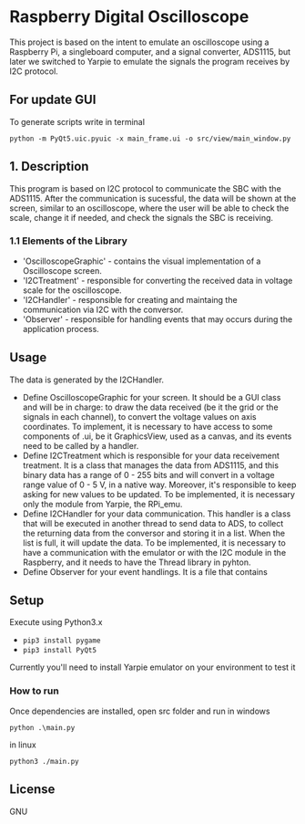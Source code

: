 # Raspberry Digital Oscilloscope

This project is based on the intent to emulate an oscilloscope using a Raspberry Pi, a singleboard computer, and a signal converter, ADS1115, but later we switched to Yarpie to emulate the signals the program receives by I2C protocol.

## For update GUI

To generate scripts write in terminal
```shell
python -m PyQt5.uic.pyuic -x main_frame.ui -o src/view/main_window.py
```
## 1. Description

This program is based on I2C protocol to communicate the SBC with the ADS1115. After the communication is sucessful, the data will be shown at the screen, similar to an oscilloscope, where the user will be able to check the scale, change it if needed, and check the signals the SBC is receiving.

### 1.1 Elements of the Library

* 'OscilloscopeGraphic' - contains the visual implementation of a Oscilloscope screen.
* 'I2CTreatment' - responsible for converting the received data in voltage scale for the oscilloscope.
* 'I2CHandler' - responsible for creating and maintaing the communication via I2C with the conversor.
* 'Observer' - responsible for handling events that may occurs during the application process.

## Usage

The data is generated by the I2CHandler.

* Define OscilloscopeGraphic for your screen. It should be a GUI class and will be in charge: to draw the data received (be it the grid or the signals in each channel), to convert the voltage values on axis coordinates. To implement, it is necessary to have access to some components of .ui, be it GraphicsView, used as a canvas, and its events need to be called by a handler. 
* Define I2CTreatment which is responsible for your data receivement treatment. It is a class that manages the data from ADS1115, and this binary data has a range of 0 - 255 bits and will convert in a voltage range value of 0 - 5 V, in a native way. Moreover, it's responsible to keep asking for new values to be updated. To be implemented, it is necessary only the module from Yarpie, the RPi_emu.
* Define I2CHandler for your data communication. This handler is a class that will be executed in another thread to send data to ADS, to collect the returning data from the conversor and storing it in a list. When the list is full, it will update the data. To be implemented, it is necessary to have a communication with the emulator or with the I2C module in the Raspberry, and it needs to have the Thread library in pyhton. 
* Define Observer for your event handlings. It is a file that contains 

## Setup

Execute using Python3.x

* ```pip3 install pygame```
* ```pip3 install PyQt5```

Currently you'll need to install Yarpie emulator on your environment to test it


### How to run

Once dependencies are installed, open src folder and run
in windows
```shell
python .\main.py
```
in linux
```shell
python3 ./main.py
```

## License
GNU

